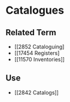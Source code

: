 # Catalogues  

## Related Term

- [[2852 Cataloguing]
- [[17454 Registers]
- [[11570 Inventories]]  

## Use

- [[2842 Catalogs]]  

